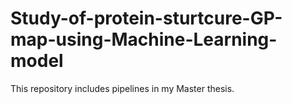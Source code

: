 # Study-of-protein-sturtcure-GP-map-using-Machine-Learning-model
This repository includes pipelines in my Master thesis.
